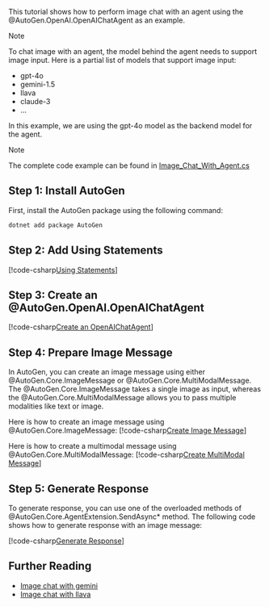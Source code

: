 This tutorial shows how to perform image chat with an agent using the @AutoGen.OpenAI.OpenAIChatAgent as an example.

> [!NOTE]
> To chat image with an agent, the model behind the agent needs to support image input. Here is a partial list of models that support image input:
> - gpt-4o
> - gemini-1.5
> - llava
> - claude-3
> - ...
>
> In this example, we are using the gpt-4o model as the backend model for the agent.

> [!NOTE]
> The complete code example can be found in [Image_Chat_With_Agent.cs](https://github.com/autogenhub/autogen/blob/main/dotnet/sample/AutoGen.BasicSamples/GettingStart/Image_Chat_With_Agent.cs)

## Step 1: Install AutoGen

First, install the AutoGen package using the following command:

```bash
dotnet add package AutoGen
```

## Step 2: Add Using Statements

[!code-csharp[Using Statements](../../sample/AutoGen.BasicSamples/GettingStart/Image_Chat_With_Agent.cs?name=Using)]

## Step 3: Create an @AutoGen.OpenAI.OpenAIChatAgent

[!code-csharp[Create an OpenAIChatAgent](../../sample/AutoGen.BasicSamples/GettingStart/Image_Chat_With_Agent.cs?name=Create_Agent)]

## Step 4: Prepare Image Message

In AutoGen, you can create an image message using either @AutoGen.Core.ImageMessage or @AutoGen.Core.MultiModalMessage. The @AutoGen.Core.ImageMessage takes a single image as input, whereas the @AutoGen.Core.MultiModalMessage allows you to pass multiple modalities like text or image.

Here is how to create an image message using @AutoGen.Core.ImageMessage:
[!code-csharp[Create Image Message](../../sample/AutoGen.BasicSamples/GettingStart/Image_Chat_With_Agent.cs?name=Prepare_Image_Input)]

Here is how to create a multimodal message using @AutoGen.Core.MultiModalMessage:
[!code-csharp[Create MultiModal Message](../../sample/AutoGen.BasicSamples/GettingStart/Image_Chat_With_Agent.cs?name=Prepare_Multimodal_Input)]

## Step 5: Generate Response

To generate response, you can use one of the overloaded methods of @AutoGen.Core.AgentExtension.SendAsync* method. The following code shows how to generate response with an image message:

[!code-csharp[Generate Response](../../sample/AutoGen.BasicSamples/GettingStart/Image_Chat_With_Agent.cs?name=Chat_With_Agent)]

## Further Reading
- [Image chat with gemini](../articles/AutoGen.Gemini/Image-chat-with-gemini.md)
- [Image chat with llava](../articles/AutoGen.Ollama/Chat-with-llava.md)